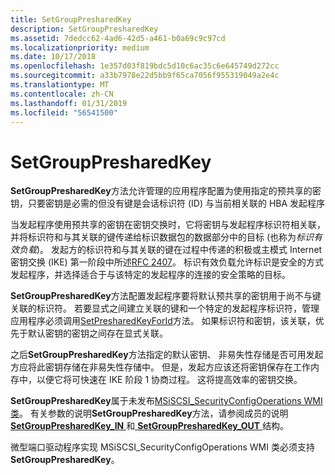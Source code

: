 ```yaml
---
title: SetGroupPresharedKey
description: SetGroupPresharedKey
ms.assetid: 7dedcc62-4ad6-42d5-a461-b0a69c9c97cd
ms.localizationpriority: medium
ms.date: 10/17/2018
ms.openlocfilehash: 1e357d03f819bdc5d10c6ac35c6e645749d272cc
ms.sourcegitcommit: a33b7978e22d5bb9f65ca7056f955319049a2e4c
ms.translationtype: MT
ms.contentlocale: zh-CN
ms.lasthandoff: 01/31/2019
ms.locfileid: "56541500"
---
```

# <a name="setgrouppresharedkey"></a>SetGroupPresharedKey


**SetGroupPresharedKey**方法允许管理的应用程序配置为使用指定的预共享的密钥，只要密钥是必需的但没有键是会话标识符 (ID) 与当前相关联的 HBA 发起程序

当发起程序使用预共享的密钥在密钥交换时，它将密钥与发起程序标识符相关联，并将标识符和与其关联的键传递给标识数据包的数据部分中的目标 (也称为*标识有效负载*)。 发起方的标识符和与其关联的键在过程中传递的积极或主模式 Internet 密钥交换 (IKE) 第一阶段中所述[RFC 2407](https://go.microsoft.com/fwlink/p/?linkid=64840)。 标识有效负载允许标识是安全的方式发起程序，并选择适合于与该特定的发起程序的连接的安全策略的目标。

**SetGroupPresharedKey**方法配置发起程序要将默认预共享的密钥用于尚不与键关联的标识符。 若要显式之间建立关联的键和一个特定的发起程序标识符，管理应用程序必须调用[SetPresharedKeyForId](setpresharedkeyforid.md)方法。 如果标识符和密钥，该关联，优先于默认密钥的密钥之间存在显式关联。

之后**SetGroupPresharedKey**方法指定的默认密钥、 非易失性存储是否可用发起方应将此密钥存储在非易失性存储中。 但是，发起方应该还将密钥保存在工作内存中，以便它将可快速在 IKE 阶段 1 协商过程。 这将提高效率的密钥交换。

**SetGroupPresharedKey**属于未发布[MSiSCSI\_SecurityConfigOperations WMI 类](msiscsi-securityconfigoperations-wmi-class.md)。 有关参数的说明**SetGroupPresharedKey**方法，请参阅成员的说明[ **SetGroupPresharedKey\_IN** ](https://msdn.microsoft.com/library/windows/hardware/ff565695)和[ **SetGroupPresharedKey\_OUT** ](https://msdn.microsoft.com/library/windows/hardware/ff565697)结构。

微型端口驱动程序实现 MSiSCSI\_SecurityConfigOperations WMI 类必须支持**SetGroupPresharedKey**。

 

 






